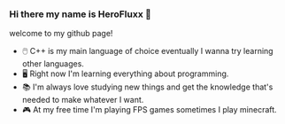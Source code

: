 ### Hi there my name is HeroFluxx 👋
welcome to my github page!

- :computer_mouse: C++ is my main language of choice eventually I wanna try learning other languages.
- :desktop_computer: Right now I'm learning everything about programming.
- :books: I'm always love studying new things and get the knowledge that's needed to make whatever I want.
- :video_game: At my free time I'm playing FPS games sometimes I play minecraft.
